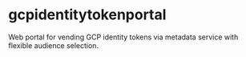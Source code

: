 # gcpidentitytokenportal
Web portal for vending GCP identity tokens via metadata service with flexible audience selection.
